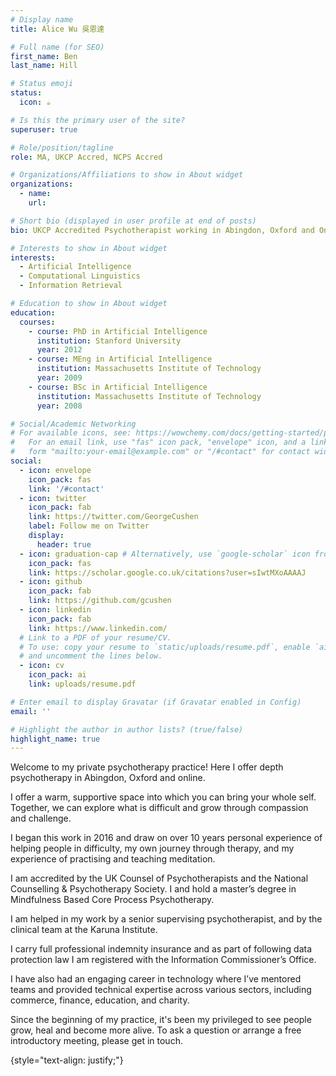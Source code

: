 ```yaml
---
# Display name
title: Alice Wu 吳恩達

# Full name (for SEO)
first_name: Ben
last_name: Hill

# Status emoji
status:
  icon: ☕️

# Is this the primary user of the site?
superuser: true

# Role/position/tagline
role: MA, UKCP Accred, NCPS Accred

# Organizations/Affiliations to show in About widget
organizations:
  - name: 
    url: 

# Short bio (displayed in user profile at end of posts)
bio: UKCP Accredited Psychotherapist working in Abingdon, Oxford and Online.

# Interests to show in About widget
interests:
  - Artificial Intelligence
  - Computational Linguistics
  - Information Retrieval

# Education to show in About widget
education:
  courses:
    - course: PhD in Artificial Intelligence
      institution: Stanford University
      year: 2012
    - course: MEng in Artificial Intelligence
      institution: Massachusetts Institute of Technology
      year: 2009
    - course: BSc in Artificial Intelligence
      institution: Massachusetts Institute of Technology
      year: 2008

# Social/Academic Networking
# For available icons, see: https://wowchemy.com/docs/getting-started/page-builder/#icons
#   For an email link, use "fas" icon pack, "envelope" icon, and a link in the
#   form "mailto:your-email@example.com" or "/#contact" for contact widget.
social:
  - icon: envelope
    icon_pack: fas
    link: '/#contact'
  - icon: twitter
    icon_pack: fab
    link: https://twitter.com/GeorgeCushen
    label: Follow me on Twitter
    display:
      header: true
  - icon: graduation-cap # Alternatively, use `google-scholar` icon from `ai` icon pack
    icon_pack: fas
    link: https://scholar.google.co.uk/citations?user=sIwtMXoAAAAJ
  - icon: github
    icon_pack: fab
    link: https://github.com/gcushen
  - icon: linkedin
    icon_pack: fab
    link: https://www.linkedin.com/
  # Link to a PDF of your resume/CV.
  # To use: copy your resume to `static/uploads/resume.pdf`, enable `ai` icons in `params.yaml`,
  # and uncomment the lines below.
  - icon: cv
    icon_pack: ai
    link: uploads/resume.pdf

# Enter email to display Gravatar (if Gravatar enabled in Config)
email: ''

# Highlight the author in author lists? (true/false)
highlight_name: true
---
```


Welcome to my private psychotherapy practice! Here I offer depth psychotherapy in Abingdon, Oxford and online.

I offer a warm, supportive space into which you can bring your whole self. Together, we can explore what is difficult and grow through compassion and challenge. 

I began this work in 2016 and draw on over 10 years personal experience of helping people in difficulty, my own journey through therapy, and my experience of practising and teaching meditation. 

I am accredited by the UK Counsel of Psychotherapists and the National Counselling & Psychotherapy Society. I and hold a master’s degree in Mindfulness Based Core Process Psychotherapy.

I am helped in my work by a senior supervising psychotherapist, and by the clinical team at the Karuna Institute.

I carry full professional indemnity insurance and as part of following data protection law I am registered with the Information Commissioner’s Office.

I have also had an engaging career in technology where I’ve mentored teams and provided technical expertise across various sectors, including commerce, finance, education, and charity.

Since the beginning of my practice, it's been my privileged to see people grow, heal and become more alive. To ask a question or arrange a free introductory meeting, please get in touch.


{style="text-align: justify;"}
